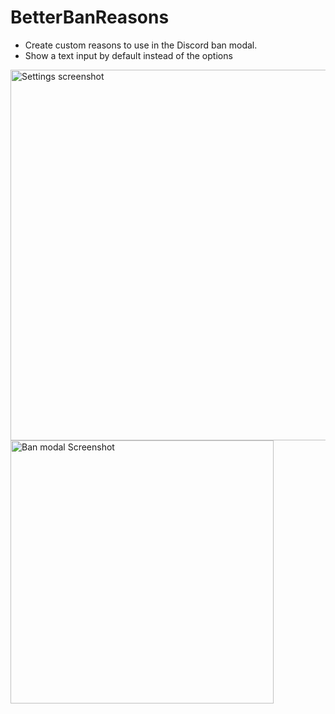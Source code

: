 # BetterBanReasons

* Create custom reasons to use in the Discord ban modal.
* Show a text input by default instead of the options

<img width="593" alt="Settings screenshot" src="https://cdn.nest.rip/uploads/68a4c4ee-7406-4df0-9afd-f239f9344a10.png" />
<img width="421" alt="Ban modal Screenshot" src="https://cdn.nest.rip/uploads/cea1aee3-c2ee-4ac7-86d5-dbbb2b774e80.png" />
